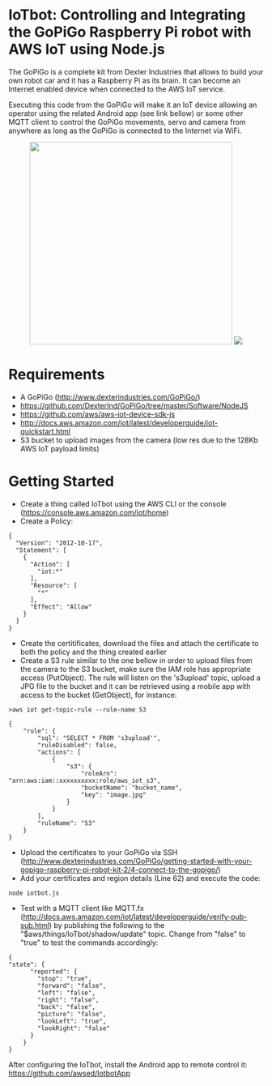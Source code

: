 
# IoTbot: Controlling and Integrating the GoPiGo Raspberry Pi robot with AWS IoT using Node.js

The GoPiGo is a complete kit from Dexter Industries that allows to build your own robot car and it has a Raspberry Pi as its brain. It can become an Internet enabled device when connected to the AWS IoT service.

Executing this code from the GoPiGo will make it an IoT device allowing an operator using the related Android app (see link bellow) or some other MQTT client to control the GoPiGo movements, servo and camera from anywhere as long as the GoPiGo is connected to the Internet via WiFi.

<p align="center">
  <img src="https://ksr-ugc.imgix.net/projects/932503/photo-original.jpg?v=1397874284&w=1536&h=1152&fit=crop&auto=format&q=92&s=bc317313d91cf580f5befc1715bc4430" width="400"/>
  <img src="https://media.amazonwebservices.com/blog/2015/deck_compute_chip_300_1.png"  />
</p>

# Requirements

* A GoPiGo (http://www.dexterindustries.com/GoPiGo/)
* https://github.com/DexterInd/GoPiGo/tree/master/Software/NodeJS
* https://github.com/aws/aws-iot-device-sdk-js 
* http://docs.aws.amazon.com/iot/latest/developerguide/iot-quickstart.html
* S3 bucket to upload images from the camera (low res due to the 128Kb AWS IoT payload limits)

# Getting Started

* Create a thing called IoTbot using the AWS CLI or the console (https://console.aws.amazon.com/iot/home)
* Create a Policy:
```
{
  "Version": "2012-10-17",
  "Statement": [
    {
      "Action": [
        "iot:*"
      ],
      "Resource": [
        "*"
      ],
      "Effect": "Allow"
    }
  ]
}
```
* Create the certitificates, download the files and attach the certificate to both the policy and the thing created earlier
* Create a S3 rule similar to the one bellow in order to upload files from the camera to the S3 bucket, make sure the IAM role has appropriate access (PutObject). The rule will listen on the 's3upload' topic, upload a JPG file to the bucket and it can be retrieved using a mobile app with access to the bucket (GetObject), for instance:
```
>aws iot get-topic-rule --rule-name S3 

{
    "rule": {
        "sql": "SELECT * FROM 's3upload'",
        "ruleDisabled": false,
        "actions": [
            {
                "s3": {
                    "roleArn": "arn:aws:iam::xxxxxxxxxx:role/aws_iot_s3",
                    "bucketName": "bucket_name",
                    "key": "image.jpg"
                }
            }
        ],
        "ruleName": "S3"
    }
} 
```
* Upload the certificates to your GoPiGo via SSH (http://www.dexterindustries.com/GoPiGo/getting-started-with-your-gopigo-raspberry-pi-robot-kit-2/4-connect-to-the-gopigo/)
* Add your certificates and region details (Line 62) and execute the code:
```
node iotbot.js
```
* Test with a MQTT client like MQTT.fx (http://docs.aws.amazon.com/iot/latest/developerguide/verify-pub-sub.html) by publishing the following to the "$aws/things/IoTbot/shadow/update" topic. Change from "false" to "true" to test the commands accordingly:

```
{
"state": {
      "reported": {
        "stop": "true",
        "forward": "false",
        "left": "false",
        "right": "false",
        "back": "false",
        "picture": "false",
        "lookLeft": "true",
        "lookRight": "false"
      }
    }
}
```

After configuring the IoTbot, install the Android app to remote control it: https://github.com/awsed/IotbotApp

